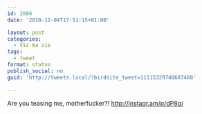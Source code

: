 ```yaml
---
id: 2086
date: '2010-12-04T17:51:15+01:00'

layout: post
categories:
  - Vis ma vie
tags:
  - tweet
format: status
publish_social: no
guid: 'http://tweets.local/?birdsite_tweet=11115329740607488'

---
```


Are you teasing me, motherfucker?! http://instagr.am/p/dP8g/